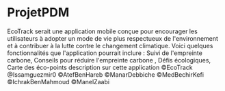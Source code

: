 # ProjetPDM
EcoTrack serait une application mobile conçue pour encourager les utilisateurs à adopter un mode de vie plus respectueux de l'environnement et à contribuer à la lutte contre le changement climatique.
Voici quelques fonctionnalités que l'application pourrait inclure : Suivi de l'empreinte carbone, Conseils pour réduire l'empreinte carbone , Défis écologiques, Carte des éco-points description sur cette application
©EcoTrack
@Issamguezmir0
©AtefBenHareb
©ManarDebbiche
©MedBechirKefi
©IchrakBenMahmoud
©ManelZaabi
